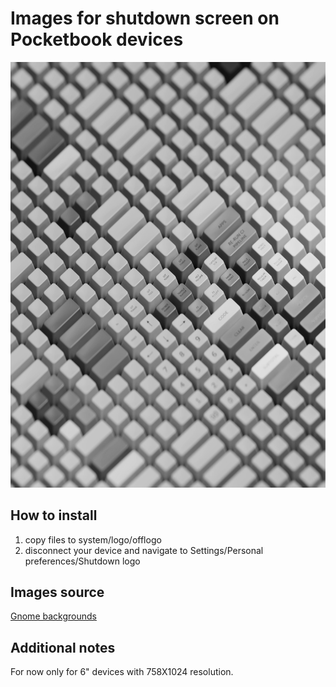 # Images for shutdown screen on Pocketbook devices
![](./758x1024/keys-l.bmp "Keys")

## How to install
1. copy files to system/logo/offlogo
2. disconnect your device and navigate to Settings/Personal preferences/Shutdown logo

## Images source
[Gnome backgrounds](https://gitlab.gnome.org/GNOME/gnome-backgrounds)


## Additional notes 
For now only for 6" devices with 758X1024 resolution.